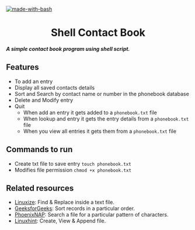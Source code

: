 [![made-with-bash](https://img.shields.io/badge/Made%20with-Bash-1f425f.svg)](https://www.gnu.org/software/bash/)

<h1 align="center"> Shell Contact Book </h1>

***A simple contact book program using shell script.***

## Features

- To add an entry
- Display all saved contacts details
- Sort and Search by contact name or number in the phonebook database
- Delete and Modify entry
- Quit
	- When add an entry it gets added to a `phonebook.txt` file
	- When lookup and entry it gets the entry details from a `phonebook.txt` file
	- When you view all entries it gets them from a `phonebook.txt` file

## Commands to run

- Create txt file to save entry `touch phonebook.txt`
- Modifies file permission `chmod +x phonebook.txt`

## Related resources
- [Linuxize](https://linuxize.com/post/how-to-use-sed-to-find-and-replace-string-in-files/):  Find & Replace inside a text file.
- [GeeksforGeeks](https://www.geeksforgeeks.org/sort-command-linuxunix-examples/): Sort records in a particular order.
- [PhoenixNAP](https://phoenixnap.com/kb/grep-command-linux-unix-examples): Search a file for a particular pattern of characters.
- [Linuxhint](https://linuxhint.com/cat-command-bash/): Create, View & Append file.

